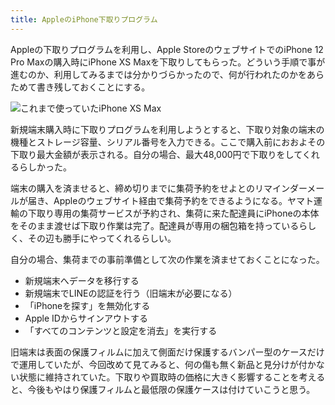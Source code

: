 ```yaml
---
title: AppleのiPhone下取りプログラム
---
```


Appleの下取りプログラムを利用し、Apple StoreのウェブサイトでのiPhone 12 Pro Maxの購入時にiPhone XS Maxを下取りしてもらった。どういう手順で事が進むのか、利用してみるまでは分かりづらかったので、何が行われたのかをあらためて書き残しておくことにする。

![](https://i.imgur.com/xBHh2IRh.jpg "これまで使っていたiPhone XS Max")

新規端末購入時に下取りプログラムを利用しようとすると、下取り対象の端末の機種とストレージ容量、シリアル番号を入力できる。ここで購入前におおよその下取り最大金額が表示される。自分の場合、最大48,000円で下取りをしてくれるらしかった。

端末の購入を済ませると、締め切りまでに集荷予約をせよとのリマインダーメールが届き、Appleのウェブサイト経由で集荷予約をできるようになる。ヤマト運輸の下取り専用の集荷サービスが予約され、集荷に来た配達員にiPhoneの本体をそのまま渡せば下取り作業は完了。配達員が専用の梱包箱を持っているらしく、その辺も勝手にやってくれるらしい。

自分の場合、集荷までの事前準備として次の作業を済ませておくことになった。

- 新規端末へデータを移行する
- 新規端末でLINEの認証を行う（旧端末が必要になる）
- 「iPhoneを探す」を無効化する
- Apple IDからサインアウトする
- 「すべてのコンテンツと設定を消去」を実行する

旧端末は表面の保護フィルムに加えて側面だけ保護するバンパー型のケースだけで運用していたが、今回改めて見てみると、何の傷も無く新品と見分けが付かない状態に維持されていた。下取りや買取時の価格に大きく影響することを考えると、今後もやはり保護フィルムと最低限の保護ケースは付けていこうと思う。
